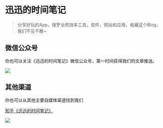 # 迅迅的时间笔记

> 分享好玩的App，搜罗全网效率工具，软件，网站和应用，收藏这个Blog，我们不见不散~

## 微信公众号

你也可以关注《迅迅的时间笔记》微信公众号，第一时间获得我们的文章推送。

![](https://xunxun2hei.oss-cn-shanghai.aliyuncs.com/system/qrcode_for_gh_d14fa0fe79e4_258.jpg)

## 其他渠道

你也可以从其他主要自媒体渠道找到我们

[知乎《迅迅的时间笔记》](https://www.zhihu.com/people/xun-xun-de-shi-jian-bi-ji)

![](https://xunxun2hei.oss-cn-shanghai.aliyuncs.com/system/54__5669caff86cb49de0a1896fde5393297_6aac0b0b6fb1be86b7fd69634a305694.png)